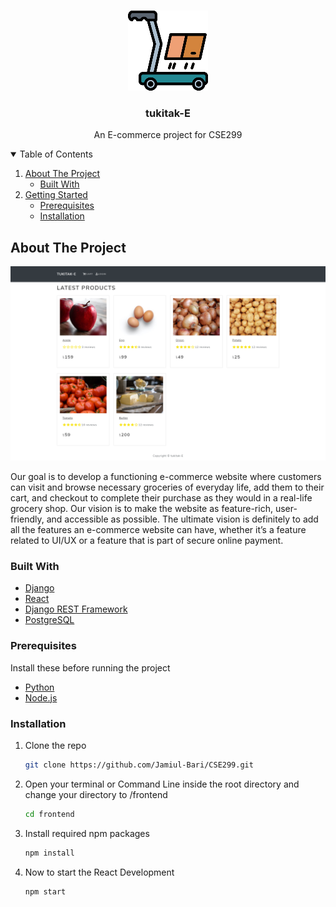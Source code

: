 <!--
*** Best-README-Template.
*** https://github.com/othneildrew/Best-README-Template
-->

<!-- PROJECT LOGO -->
<br />
<p align="center">
  <a href="https://github.com/Jamiul-Bari/CSE299">
    <img src="readme_images/logo.png" alt="Logo" width="128" height="128">
  </a>

  <h3 align="center">tukitak-E</h3>

  <p align="center">
    An E-commerce project for CSE299
  </p>
</p>



<!-- TABLE OF CONTENTS -->
<details open="open">
  <summary>Table of Contents</summary>
  <ol>
    <li>
      <a href="#about-the-project">About The Project</a>
      <ul>
        <li><a href="#built-with">Built With</a></li>
      </ul>
    </li>
    <li>
      <a href="#getting-started">Getting Started</a>
      <ul>
        <li><a href="#prerequisites">Prerequisites</a></li>
        <li><a href="#installation">Installation</a></li>
      </ul>
    </li>
  </ol>
</details>



<!-- ABOUT THE PROJECT -->
## About The Project

![Home Page](/readme_images/screenshot.png)

Our goal is to develop a functioning e-commerce website where
customers can visit and browse necessary groceries of everyday life, add them to
their cart, and checkout to complete their purchase as they would in a real-life
grocery shop. Our vision is to make the website as feature-rich, user-friendly, and
accessible as possible. The ultimate vision is definitely to add all the features
an e-commerce website can have, whether it’s a feature related to UI/UX or a
feature that is part of secure online payment.

### Built With
* [Django](https://www.djangoproject.com/)
* [React](https://reactjs.org/)
* [Django REST Framework](https://www.django-rest-framework.org/)
* [PostgreSQL](https://www.postgresql.org/)



### Prerequisites

Install these before running the project
* [Python](https://www.python.org/downloads/)
* [Node.js](https://nodejs.org/en/)

### Installation

1. Clone the repo
   ```sh
   git clone https://github.com/Jamiul-Bari/CSE299.git
   ```
2. Open your terminal or Command Line inside the root directory and change your directory to /frontend
   ```sh
   cd frontend
   ```
3. Install required npm packages 
   ```sh
   npm install
   ```
4. Now to start the React Development
   ```sh
   npm start
   ```